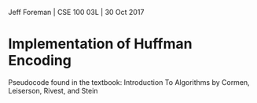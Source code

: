 Jeff Foreman | CSE 100 03L | 30 Oct 2017

# Implementation of Huffman Encoding
Pseudocode found in the textbook:
Introduction To Algorithms by Cormen, Leiserson, Rivest, and Stein
